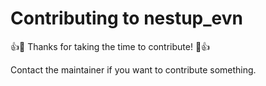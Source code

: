 # Contributing to nestup_evn

:+1::tada: Thanks for taking the time to contribute! :tada::+1:

Contact the maintainer if you want to contribute something.
